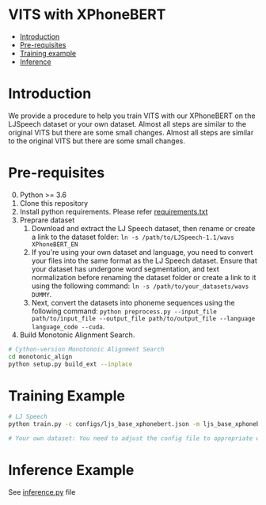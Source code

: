 # VITS with XPhoneBERT

- [Introduction](#introduction)
- [Pre-requisites](#pre-require)
- [Training example](#training)
- [Inference](#infer)

# <a name="introduction"></a> Introduction
We provide a procedure to help you train VITS with our XPhoneBERT on the LJSpeech dataset or your own dataset. Almost all steps are similar to the original VITS but there are some small changes.
Almost all steps are similar to the original VITS but there are some small changes. 
# <a name="pre-require"></a> Pre-requisites

0. Python >= 3.6
0. Clone this repository
0. Install python requirements. Please refer [requirements.txt](requirements.txt)
0. Preprare dataset 
    1. Download and extract the LJ Speech dataset, then rename or create a link to the dataset folder: `ln -s /path/to/LJSpeech-1.1/wavs XPhoneBERT_EN`
    1. If you're using your own dataset and language, you need to convert your files into the same format as the LJ Speech dataset. Ensure that your dataset has undergone word segmentation, and text normalization before renaming the dataset folder or create a link to it using the following command: `ln -s /path/to/your_datasets/wavs DUMMY`.
    1. Next, convert the datasets into phoneme sequences using the following command: `python preprocess.py --input_file path/to/input_file --output_file path/to/output_file --language language_code --cuda`.
0. Build Monotonic Alignment Search.
```sh
# Cython-version Monotonoic Alignment Search
cd monotonic_align
python setup.py build_ext --inplace

```


# <a name="training"></a> Training Example
```sh
# LJ Speech
python train.py -c configs/ljs_base_xphonebert.json -m ljs_base_xphonebert

# Your own dataset: You need to adjust the config file to appropriate with your dataset.
```

# <a name="infer"></a> Inference Example
See [inference.py](inference.py) file

[//]: # (For users who want to use our XphoneBERT for other models or purposes, we provide a library [text2phonemesequence]&#40;https://github.com/thelinhbkhn2014/Text2PhonemeSequence&#41;. This library helps to convert raw text into phoneme sequences that can be used as input for our XPhoneBERT.)
